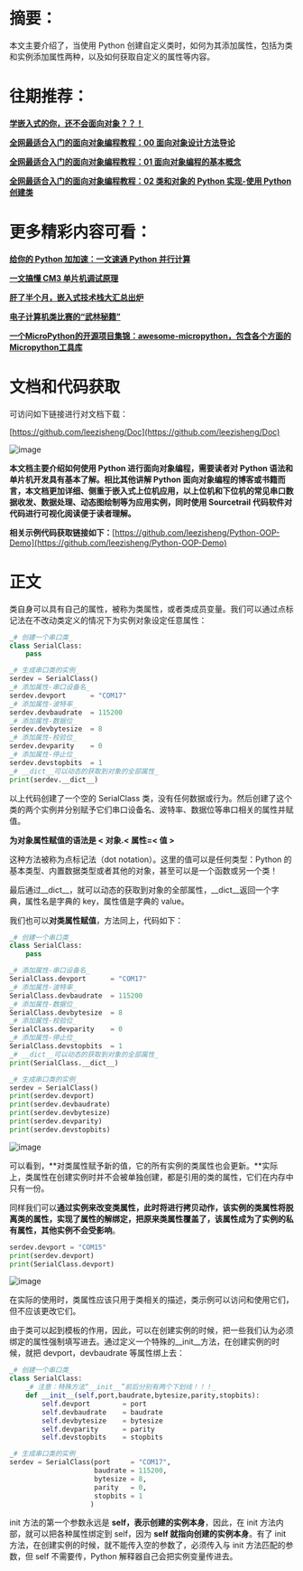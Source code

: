 # 摘要：

本文主要介绍了，当使用 Python 创建自定义类时，如何为其添加属性，包括为类和实例添加属性两种，以及如何获取自定义的属性等内容。

# **往期推荐：**

[**学嵌入式的你，还不会面向对象？？！**](http://mp.weixin.qq.com/s?__biz=MzkwMTYzNTY3Ng==&mid=2247483825&idx=1&sn=149aaf3baa6a96703713e554d4a888db&chksm=c0b08a82f7c70394074a24b722a1caddb0ad598a7303e61133216ae61423df0b5bc57a6b82b2&scene=21#wechat_redirect "**学嵌入式的你，还不会面向对象？？！**")

[**全网最适合入门的面向对象编程教程：00 面向对象设计方法导论**](https://mp.weixin.qq.com/s/sycnlnMhtFji8q2fYh0MFQ "**全网最适合入门的面向对象编程教程：00 面向对象设计方法导论**")

[**全网最适合入门的面向对象编程教程：01 面向对象编程的基本概念**](http://mp.weixin.qq.com/s?__biz=MzkwMTYzNTY3Ng==&mid=2247483853&idx=1&sn=c7685237216b8dd1cadf95f3353fde8e&chksm=c0b08afef7c703e8ce7b76958718ebe381220a199fac9e872710ea1cb4f8fc6f93d36d151279&scene=21#wechat_redirect "**全网最适合入门的面向对象编程教程：01 面向对象编程的基本概念**")

[**全网最适合入门的面向对象编程教程：02 类和对象的 Python 实现-使用 Python 创建类**](https://mp.weixin.qq.com/s/XKpEAGY9WJ7GRFc98E6dcw)


# **更多精彩内容可看：**

[**给你的 Python 加加速：一文速通 Python 并行计算**](https://mp.weixin.qq.com/s?__biz=MzkwMTYzNTY3Ng==&mid=2247483747&idx=1&sn=0e203586516fd6e925085b9c1244dbee&scene=21#wechat_redirect "**给你的 Python 加加速：一文速通 Python 并行计算**")

[**一文搞懂 CM3 单片机调试原理**](https://mp.weixin.qq.com/s?__biz=MzkwMTYzNTY3Ng==&mid=2247483719&idx=1&sn=7ece9da65d002fdc3df9539cc43f3a8d&scene=21#wechat_redirect "**一文搞懂 CM3 单片机调试原理**")

[**肝了半个月，嵌入式技术栈大汇总出炉**](https://mp.weixin.qq.com/s?__biz=MzkwMTYzNTY3Ng==&mid=2247483671&idx=1&sn=c267a0c6f4ab93d6b6d934bf803b5919&scene=21#wechat_redirect "**肝了半个月，嵌入式技术栈大汇总出炉**")

[**电子计算机类比赛的“武林秘籍”**](https://mp.weixin.qq.com/s?__biz=MzkwMTYzNTY3Ng==&mid=2247483774&idx=1&sn=46d57506febe92c1719c8567ebe95269&scene=21#wechat_redirect "**电子计算机类比赛的“武林秘籍”**")

[**一个MicroPython的开源项目集锦：awesome-micropython，包含各个方面的Micropython工具库**](https://mp.weixin.qq.com/s?__biz=MzkwMTYzNTY3Ng==&mid=2247483854&idx=1&sn=fd666dc501a0de850abfbd8793abff00&chksm=c0b08afdf7c703eb494f8e402a5d60eba9a802bfdb02c07a5e1666a8a1b335e38240adc6c1b5&scene=21#wechat_redirect "**一个MicroPython的开源项目集锦：awesome-micropython，包含各个方面的Micropython工具库**")


# **文档和代码获取**

可访问如下链接进行对文档下载：

[https://github.com/leezisheng/Doc](https://github.com/leezisheng/Doc)

![image](https://img2024.cnblogs.com/blog/2591203/202406/2591203-20240627235843684-811707306.png)


**本文档主要介绍如何使用 Python 进行面向对象编程，需要读者对 Python 语法和单片机开发具有基本了解。相比其他讲解 Python 面向对象编程的博客或书籍而言，本文档更加详细、侧重于嵌入式上位机应用，以上位机和下位机的常见串口数据收发、数据处理、动态图绘制等为应用实例，同时使用 Sourcetrail 代码软件对代码进行可视化阅读便于读者理解。**

**相关示例代码获取链接如下：**[https://github.com/leezisheng/Python-OOP-Demo](https://github.com/leezisheng/Python-OOP-Demo)

# 正文

类自身可以具有自己的属性，被称为类属性，或者类成员变量。我们可以通过点标记法在不改动类定义的情况下为实例对象设定任意属性：

```python
_# 创建一个串口类_
class SerialClass:
    pass

_# 生成串口类的实例_
serdev = SerialClass()
_# 添加属性-串口设备名_
serdev.devport      = "COM17"
_# 添加属性-波特率_
serdev.devbaudrate  = 115200
_# 添加属性-数据位_
serdev.devbytesize  = 8
_# 添加属性-校验位_
serdev.devparity    = 0
_# 添加属性-停止位_
serdev.devstopbits  = 1
_# __dict__可以动态的获取到对象的全部属性_
print(serdev.__dict__)
```

以上代码创建了一个空的 SerialClass 类，没有任何数据或行为。然后创建了这个类的两个实例并分别赋予它们串口设备名、波特率、数据位等串口相关的属性并赋值。

**为对象属性赋值的语法是 < 对象.< 属性=< 值 >**

这种方法被称为点标记法（dot notation）。这里的值可以是任何类型：Python 的基本类型、内置数据类型或者其他的对象，甚至可以是一个函数或另一个类！

最后通过__dict__，就可以动态的获取到对象的全部属性，__dict__返回一个字典，属性名是字典的 key，属性值是字典的 value。

我们也可以**对类属性赋值**，方法同上，代码如下：

```python
_# 创建一个串口类_
class SerialClass:
    pass

_# 添加属性-串口设备名_
SerialClass.devport      = "COM17"
_# 添加属性-波特率_
SerialClass.devbaudrate  = 115200
_# 添加属性-数据位_
SerialClass.devbytesize  = 8
_# 添加属性-校验位_
SerialClass.devparity    = 0
_# 添加属性-停止位_
SerialClass.devstopbits  = 1
_# __dict__可以动态的获取到对象的全部属性_
print(SerialClass.__dict__)

_# 生成串口类的实例_
serdev = SerialClass()
print(serdev.devport)
print(serdev.devbaudrate)
print(serdev.devbytesize)
print(serdev.devparity)
print(serdev.devstopbits)
```

![image](https://img2024.cnblogs.com/blog/2591203/202406/2591203-20240627235906946-1903744616.png)


可以看到，**对类属性赋予新的值，它的所有实例的类属性也会更新。**实际上，类属性在创建实例时并不会被单独创建，都是引用的类的属性，它们在内存中只有一份。

同样我们可以**通过实例来改变类属性，此时将进行拷贝动作，**该实例的类属性将脱离类的属性，实现了属性的解绑定，把原来类属性覆盖了，该**属性成为了实例的私有属性，其他实例不会受影响**。

```python
serdev.devport = "COM15"
print(serdev.devport)
print(SerialClass.devport)
```
![image](https://img2024.cnblogs.com/blog/2591203/202406/2591203-20240627235919627-901870556.png)


在实际的使用时，类属性应该只用于类相关的描述，类示例可以访问和使用它们，但不应该更改它们。

由于类可以起到模板的作用，因此，可以在创建实例的时候，把一些我们认为必须绑定的属性强制填写进去。通过定义一个特殊的__init__方法，在创建实例的时候，就把 devport，devbaudrate 等属性绑上去：

```python
_# 创建一个串口类_
class SerialClass:
    _# 注意：特殊方法“__init__”前后分别有两个下划线！！！_
    def __init__(self,port,baudrate,bytesize,parity,stopbits):
        self.devport        = port
        self.devbaudrate    = baudrate
        self.devbytesize    = bytesize
        self.devparity      = parity
        self.devstopbits    = stopbits

_# 生成串口类的实例_
serdev = SerialClass(port     = "COM17",
                     baudrate = 115200,
                     bytesize = 8,
                     parity   = 0,
                     stopbits = 1
                    )
```

init 方法的第一个参数永远是 **self，表示创建的实例本身**，因此，在 init 方法内部，就可以把各种属性绑定到 self，因为 **self 就指向创建的实例本身**。有了 init 方法，在创建实例的时候，就不能传入空的参数了，必须传入与 init 方法匹配的参数，但 self 不需要传，Python 解释器自己会把实例变量传进去。